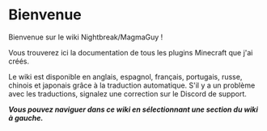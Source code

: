# Bienvenue

Bienvenue sur le wiki Nightbreak/MagmaGuy !

Vous trouverez ici la documentation de tous les plugins Minecraft que j'ai créés.

Le wiki est disponible en anglais, espagnol, français, portugais, russe, chinois et japonais grâce à la traduction
automatique. S'il y a un problème avec les traductions, signalez une correction sur le Discord de support.

***Vous pouvez naviguer dans ce wiki en sélectionnant une section du wiki à gauche.***
